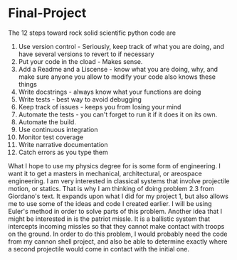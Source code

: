 # Final-Project
The 12 steps toward rock solid scientific python code are
1. Use version control - Seriously, keep track of what you are doing, and have several versions to revert to if necessary
2. Put your code in the cload - Makes sense.
3. Add a Readme and a Liscense - know what you are doing, why, and make sure anyone you allow to modify your code also knows these things
4. Write docstrings - always know what your functions are doing
5. Write tests - best way to avoid debugging
6. Keep track of issues - keeps you from losing your mind
7. Automate the tests - you can't forget to run it if it does it on its own.
8. Automate the build.
9. Use continuous integration
10. Monitor test coverage
11. Write narrative documentation
12. Catch errors as you type them

What I hope to use my physics degree for is some form of engineering.  I want it to get a masters in mechanical, architectural, or areospace engineering.  I am very interested in classical systems that involve projectile motion, or statics.  That is why I am thinking of doing problem 2.3 from Giordano's text.  It expands upon what I did for my project 1, but also allows me to use some of the ideas and code I created earlier.  I will be using Euler's method in order to solve parts of this problem.  Another idea that I might be interested in is the patriot missle.  It is a ballistic system that intercepts incoming missles so that they cannot make contact with troops on the ground.  In order to do this problem, I would probably need the code from my cannon shell project, and also be able to determine exactly where a second projectile would come in contact with the initial one.
